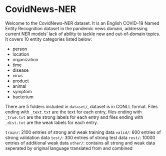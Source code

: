 # CovidNews-NER

Welcome to the CovidNews-NER dataset. It is an English COVID-19 Named Entity Recognition dataset in the pandemic news domain, addressing current NER models’ lack of ability to tackle new and out-of-domain topics. It covers 10 entity categories listed below:

- person
- location
- organization
- time
- disease
- virus
- product
- animal
- symptom
- bacterium

There are 5 folders included in `dataset/`, dataset is in CONLL format. Files ending with `_text.txt` are the text for each entry, files ending with `_true.txt` are the strong labels for each entry and files ending with `_dist.txt` are the weak labels for each entry.

`train/`: 2100 entries of strong and weak training data
`valid/`: 600 entries of strong validation data
`test/`: 300 entries of strong test data
`rest/`: 10000 entries of additional weak data
`other/`: contains all strong and weak data seperated by original language translated from and combined
